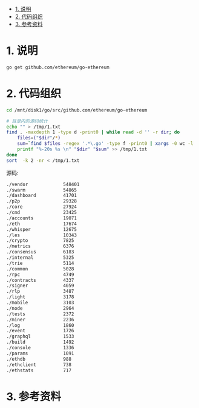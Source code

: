 <!-- TOC -->

- [1. 说明](#1-说明)
- [2. 代码组织](#2-代码组织)
- [3. 参考资料](#3-参考资料)

<!-- /TOC -->


<a id="markdown-1-说明" name="1-说明"></a>
# 1. 说明

```bash
go get github.com/ethereum/go-ethereum

```

<a id="markdown-2-代码组织" name="2-代码组织"></a>
# 2. 代码组织

```bash
cd /mnt/disk1/go/src/github.com/ethereum/go-ethereum 

# 目录内的源码统计
echo "" > /tmp/1.txt
find . -maxdepth 1 -type d -print0 | while read -d '' -r dir; do
    files=("$dir"/*)
    sum=`find $files -regex '.*\.go' -type f -print0 | xargs -0 wc -l | sort -nr | head -n 1 | awk '{print $1}'`
    printf "%-20s %s \n" "$dir" "$sum" >> /tmp/1.txt
done
sort  -k 2 -nr < /tmp/1.txt

```

源码:
```bash
./vendor             548401 
./swarm              54865 
./dashboard          41701 
./p2p                29328 
./core               27924 
./cmd                23425 
./accounts           19071 
./eth                17674 
./whisper            12675 
./les                10343 
./crypto             7825 
./metrics            6376 
./consensus          6183 
./internal           5325 
./trie               5114 
./common             5028 
./rpc                4749 
./contracts          4337 
./signer             4059 
./rlp                3487 
./light              3178 
./mobile             3103 
./node               2964 
./tests              2372 
./miner              2236 
./log                1860 
./event              1726 
./graphql            1533 
./build              1492 
./console            1336 
./params             1091 
./ethdb              988 
./ethclient          738 
./ethstats           717 
```


<a id="markdown-3-参考资料" name="3-参考资料"></a>
# 3. 参考资料

